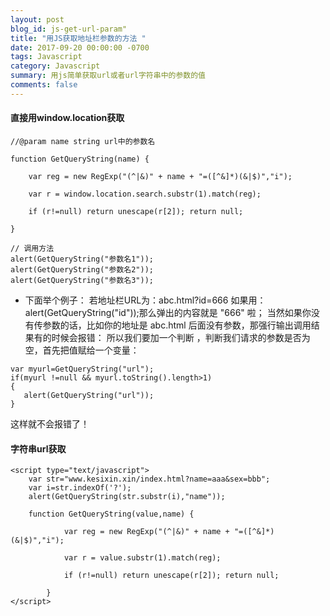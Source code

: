 ```yaml
---
layout: post
blog_id: js-get-url-param"
title: "用JS获取地址栏参数的方法 "
date: 2017-09-20 00:00:00 -0700
tags: Javascript
category: Javascript
summary: 用js简单获取url或者url字符串中的参数的值
comments: false
---
```


#### 直接用window.location获取
```
//@param name string url中的参数名

function GetQueryString(name) {

    var reg = new RegExp("(^|&)" + name + "=([^&]*)(&|$)","i");

    var r = window.location.search.substr(1).match(reg);

    if (r!=null) return unescape(r[2]); return null;

}

// 调用方法
alert(GetQueryString("参数名1"));
alert(GetQueryString("参数名2"));
alert(GetQueryString("参数名3"));
```

* 下面举个例子：
若地址栏URL为：abc.html?id=666
如果用：alert(GetQueryString("id"));那么弹出的内容就是 "666" 啦；
当然如果你没有传参数的话，比如你的地址是 abc.html 后面没有参数，那强行输出调用结果有的时候会报错：
所以我们要加一个判断 ，判断我们请求的参数是否为空，首先把值赋给一个变量：

```
var myurl=GetQueryString("url");
if(myurl !=null && myurl.toString().length>1)
{
   alert(GetQueryString("url"));
}

```
这样就不会报错了！


#### 字符串url获取

```
<script type="text/javascript">
	var str="www.kesixin.xin/index.html?name=aaa&sex=bbb";
	var i=str.indexOf('?');
	alert(GetQueryString(str.substr(i),"name"));

	function GetQueryString(value,name) {

	        var reg = new RegExp("(^|&)" + name + "=([^&]*)(&|$)","i");

	        var r = value.substr(1).match(reg);

	        if (r!=null) return unescape(r[2]); return null;

		}
</script>
```